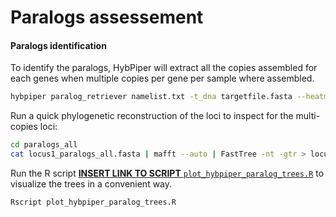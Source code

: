 Paralogs assessement
================

#### Paralogs identification

To identify the paralogs, HybPiper will extract all the copies assembled
for each genes when multiple copies per gene per sample where assembled.

``` bash
hybpiper paralog_retriever namelist.txt -t_dna targetfile.fasta --heatmap_filetype pdf --heatmap_dpi 300
```

Run a quick phylogenetic reconstruction of the loci to inspect for the
multi-copies loci:

``` bash
cd paralogs_all
cat locus1_paralogs_all.fasta | mafft --auto | FastTree -nt -gtr > locus1_paralogs_all.tre
```

Run the R script [**INSERT LINK TO SCRIPT**
`plot_hybpiper_paralog_trees.R`]() to visualize the trees in a
convenient way.

``` bash
Rscript plot_hybpiper_paralog_trees.R
```
